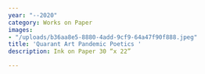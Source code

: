 ```yaml
---
year: "--2020"
category: Works on Paper
images:
- "/uploads/b36aa8e5-8880-4add-9cf9-64a47f90f888.jpeg"
title: 'Quarant Art Pandemic Poetics '
description: Ink on Paper 30 “x 22”

---
```

